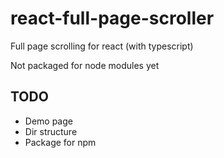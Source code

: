 # react-full-page-scroller
Full page scrolling for react (with typescript)

Not packaged for node modules yet

## TODO
- Demo page
- Dir structure
- Package for npm
